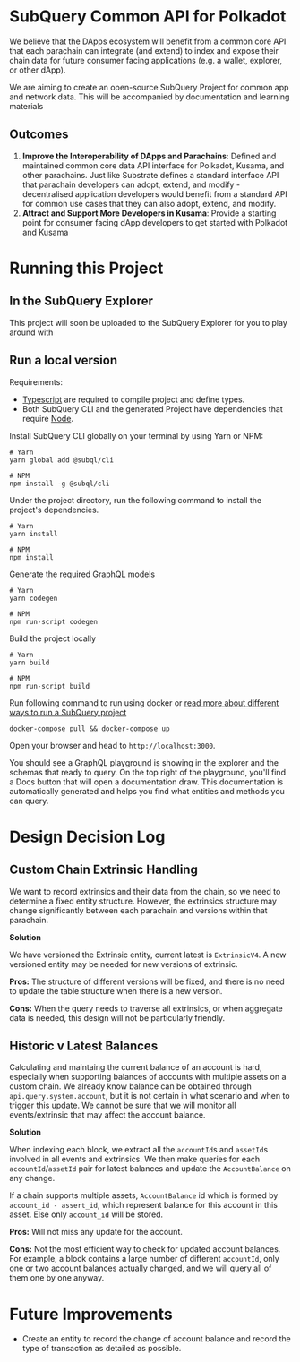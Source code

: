 # SubQuery Common API for Polkadot

We believe that the DApps ecosystem will benefit from a common core API that each parachain can integrate (and extend) to index and expose their chain data for future consumer facing applications (e.g. a wallet, explorer, or other dApp).

We are aiming to create an open-source SubQuery Project for common app and network data. This will be accompanied by documentation and learning materials

## Outcomes

1. __Improve the Interoperability of DApps and Parachains__: Defined and maintained common core data API interface for Polkadot, Kusama, and other parachains. Just like Substrate defines a standard interface API that parachain developers can adopt, extend, and modify - decentralised application developers would benefit from a standard API for common use cases that they can also adopt, extend, and modify.
2. __Attract and Support More Developers in Kusama__: Provide a starting point for consumer facing dApp developers to get started with Polkadot and Kusama

# Running this Project

## In the SubQuery Explorer

This project will soon be uploaded to the SubQuery Explorer for you to play around with

## Run a local version

Requirements:
- [Typescript](https://www.typescriptlang.org/) are required to compile project and define types.  
- Both SubQuery CLI and the generated Project have dependencies that require [Node](https://nodejs.org/en/).
     
Install SubQuery CLI globally on your terminal by using Yarn or NPM:

```shell
# Yarn
yarn global add @subql/cli

# NPM
npm install -g @subql/cli
```

Under the project directory, run the following command to install the project's dependencies.

```shell
# Yarn
yarn install

# NPM
npm install
```

Generate the required GraphQL models

```shell
# Yarn
yarn codegen

# NPM
npm run-script codegen
```

Build the project locally

```shell
# Yarn
yarn build

# NPM
npm run-script build
```

Run following command to run using docker or [read more about different ways to run a SubQuery project](https://doc.subquery.network/run/run.html)

```
docker-compose pull && docker-compose up
```

Open your browser and head to `http://localhost:3000`.

You should see a GraphQL playground is showing in the explorer and the schemas that ready to query. On the top right of the playground, you'll find a Docs button that will open a documentation draw. This documentation is automatically generated and helps you find what entities and methods you can query.

# Design Decision Log

## Custom Chain Extrinsic Handling 

We want to record extrinsics and their data from the chain, so we need to determine a fixed entity structure. However, the extrinsics structure may change significantly between each parachain and versions within that parachain.

__Solution__

We have versioned the Extrinsic entity, current latest is `ExtrinsicV4`. A new versioned entity may be needed for new versions of extrinsic.

__Pros:__ The structure of different versions will be fixed, and there is no need to update the table structure when there is a new version.

__Cons:__ When the query needs to traverse all extrinsics, or when aggregate data is needed, this design will not be particularly friendly.

## Historic v Latest Balances 

Calculating and maintaing the current balance of an account is hard, especially when supporting balances of accounts with multiple assets on a custom chain. We already know balance can be obtained through `api.query.system.account`, but it is not certain in what scenario and when to trigger this update. We cannot be sure that we will monitor all events/extrinsic that may affect the account balance. 

__Solution__

When indexing each block, we extract all the `accountId`s and `assetId`s involved in all events and extrinsics. We then make queries for each `accountId`/`assetId` pair for latest balances and update the `AccountBalance` on any change.

If a chain supports multiple assets, `AccountBalance` id which is formed by `account_id - assert_id`, which represent balance for this account in this asset. Else only `account_id` will be stored.

__Pros:__ Will not miss any update for the account.

__Cons:__ Not the most efficient way to check for updated account balances. For example, a block contains a large number of different `accountId`, only one or two account balances actually changed, and we will query all of them one by one anyway. 

# Future Improvements
 
- Create an entity to record the change of account balance and record the type of transaction as detailed as possible.
